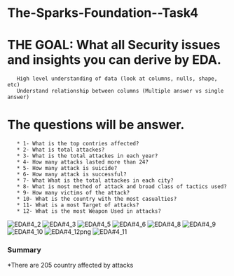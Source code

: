 # The-Sparks-Foundation--Task4
# THE GOAL: What all Security issues and insights you can derive by EDA.
       High level understanding of data (look at columns, nulls, shape, etc)
       Understand relationship between columns (Multiple answer vs single answer)
# The questions will be answer.
       * 1- What is the top contries affected?
       * 2- What is total attackes?
       * 3- What is the total attackes in each year?
       * 4- How many attacks lasted more than 24?
       * 5- How many attack is suicide?
       * 6- How many attack is successful?
       * 7- What What is the total attackes in each city?
       * 8- What is most method of attack and broad class of tactics used?
       * 9- How many victims of the attack?
       * 10- What is the country with the most casualties?
       * 11- What is a most Target of attacks?
       * 12- What is the most Weapon Used in attacks?

![EDA#4_2](https://user-images.githubusercontent.com/49419507/158749567-1c7c1092-76f5-4c1f-bb09-09310c379392.png)
![EDA#4_3](https://user-images.githubusercontent.com/49419507/158749570-5072ae57-55ad-44b7-908e-34c925e0ac28.png)
![EDA#4_5](https://user-images.githubusercontent.com/49419507/158749574-5cb6ba4e-a6b5-4808-8a11-ffcf1e38aa2e.png)
![EDA#4_6](https://user-images.githubusercontent.com/49419507/158749578-1aae157f-4e6f-4460-a7d8-9351cd2e5f95.png)
![EDA#4_8](https://user-images.githubusercontent.com/49419507/158749579-8b38d351-b5fa-4623-96ff-44b460822081.png)
![EDA#4_9](https://user-images.githubusercontent.com/49419507/159082407-6755df02-17d8-4ad3-8765-b0ea263af8df.png)
![EDA#4_10](https://user-images.githubusercontent.com/49419507/158749587-339b7de9-7a07-48a6-938b-f8b1352a2bfc.png)
![EDA#4_12png](https://user-images.githubusercontent.com/49419507/159082466-ef642cad-fed2-4d24-b19b-821c855f640b.png)
![EDA#4_11](https://user-images.githubusercontent.com/49419507/159082475-93f26838-fe9d-4cc1-ba37-e0111a85a422.png)

### Summary
*There are 205 country affected by attacks
